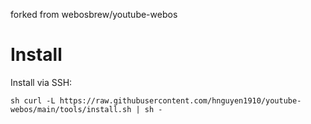 forked from webosbrew/youtube-webos

# Install

Install via SSH:

`sh
curl -L https://raw.githubusercontent.com/hnguyen1910/youtube-webos/main/tools/install.sh | sh -
`
